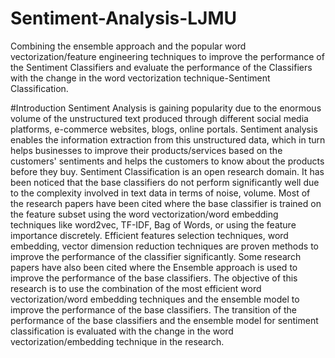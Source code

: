 # Sentiment-Analysis-LJMU
Combining the ensemble approach and the popular word vectorization/feature engineering techniques to improve the performance of the Sentiment Classifiers and evaluate the performance of the Classifiers with the change in the word vectorization technique-Sentiment Classification.

#Introduction
Sentiment Analysis is gaining popularity due to the enormous volume of the unstructured text produced through different social media platforms, e-commerce websites, blogs, online portals. Sentiment analysis enables the information extraction from this unstructured data, which in turn helps businesses to improve their products/services based on the customers' sentiments and helps the customers to know about the products before they buy. Sentiment Classification is an open research domain.
	It has been noticed that the base classifiers do not perform significantly well due to the complexity involved in text data in terms of noise, volume. Most of the research papers have been cited where the base classifier is trained on the feature subset using the word vectorization/word embedding techniques like word2vec, TF-IDF, Bag of Words, or using the feature importance discretely. Efficient features selection techniques, word embedding, vector dimension reduction techniques are proven methods to improve the performance of the classifier significantly. Some research papers have also been cited where the Ensemble approach is used to improve the performance of the base classifiers.
 	The objective of this research is to use the combination of the most efficient word vectorization/word embedding techniques and the  ensemble model to improve the performance of the base classifiers. The transition of the performance of the base classifiers and the ensemble model for sentiment classification is evaluated with the change in the word vectorization/embedding technique in the research. 

